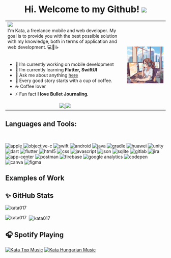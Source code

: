 <h1 align="center">
  Hi. Welcome to my Github!
  <img src="https://media.giphy.com/media/hvRJCLFzcasrR4ia7z/giphy.gif" width="30px"/>
</h1>
 <table>
    <tr>
        <td>
            <!-- Typing SVG by DenverCoder1 - https://github.com/DenverCoder1/readme-typing-svg -->
            <img src="https://readme-typing-svg.demolab.com?font=Rouge+Script&size=30&pause=1000&color=4ED3C0&width=435&lines=Hi%2C+I'am+Kata++%F0%9F%91%8B;I'am+Mobile+Application+Developer+%F0%9F%93%B1;I'am+Flutter+Developer+%F0%9F%96%A5;I+%E2%9D%A4%EF%B8%8F+UI+Design"/>
            <br/>
            I'm Kata, a freelance mobile and web developer. My goal is to provide you with the best possible solution with my knowledge, both in terms of application and web development. 💻💖☕
            <br/>
            <br/>
            <ul>
                <li>🔭 I’m currently working on mobile development </li>
                <li>🌱 I’m currently learning <b>Flutter, SwiftUI</b></li>
                <li>💬 Ask me about anything <a href="https://github.com/kata017/kata017/issues">here</a> </b></li>
                <li>🎯 Every good story starts with a cup of coffee.</li>
                <li>☕ Coffee lover</li>
                <li>⚡ Fun fact <b>I love Bullet Journaling.</b></li>
            </ul>
         <div align="center"> 
           <a href="mailto:kata017@gmail.com">
          <img src="https://img.shields.io/badge/Gmail-333333?style=for-the-badge&logo=gmail&logoColor=red" />
          </a>
  <a href="https://www.linkedin.com/in/katalin-lazányi-182a8b1a" target="_blank">
    <img src="https://img.shields.io/badge/LinkedIn-0077B5?style=for-the-badge&logo=linkedin&logoColor=white" target="_blank" />
  </a>
</div>
        </td>
         <td>
            <img src="/Images/kata.png" width="500" title="hover text">
        </td>
    </tr>
</table>

## Languages and Tools:

<br/>
<p align="left">
<img src="https://www.vectorlogo.zone/logos/apple/apple-icon.svg" alt="apple" width="50" height="50"/> 
<img src="https://www.vectorlogo.zone/logos/apple_objectivec/apple_objectivec-icon.svg" alt="objective-c" width="50" height="50"/>
<img src="https://www.vectorlogo.zone/logos/swift/swift-icon.svg" alt="swift" width="40" height="40"/>
 
<img src="https://www.vectorlogo.zone/logos/android/android-icon.svg" alt="android" width="40" height="40"/> 
<img src="https://www.vectorlogo.zone/logos/java/java-icon.svg" alt="java" width="40" height="40"/> 
<img src="https://www.vectorlogo.zone/logos/gradle/gradle-icon.svg" alt="gradle" width="22" height="22"/> 
<img src="https://www.vectorlogo.zone/logos/huawei/huawei-icon.svg" alt="huawei" width="22" height="22"/> 
<img src="https://www.vectorlogo.zone/logos/unity3d/unity3d-icon.svg" alt="unity" width="22" height="22"/> 
<img src="https://www.vectorlogo.zone/logos/dartlang/dartlang-icon.svg" alt="dart" width="22" height="22"/> 
<img src="https://www.vectorlogo.zone/logos/flutterio/flutterio-icon.svg" alt="flutter" width="22" height="22"/>
<img src="https://www.vectorlogo.zone/logos/w3_html5/w3_html5-icon.svg" alt="html5" width="22" height="22"/>
<img src="https://www.vectorlogo.zone/logos/w3_css/w3_css-icon.svg" alt="css" width="22" height="22"/>
<img src="https://www.vectorlogo.zone/logos/javascript/javascript-icon.svg" alt="javascript" width="22" height="22"/> 
<img src="https://www.vectorlogo.zone/logos/json/json-icon.svg" alt="json" width="22" height="22"/> 
<img src="https://www.vectorlogo.zone/logos/sqlite/sqlite-icon.svg" alt="sqlite" width="22" height="22"/> 
<img src="https://www.vectorlogo.zone/logos/gitlab/gitlab-icon.svg" alt="gitlab" width="22" height="22"/> 
<img src="https://www.vectorlogo.zone/logos/atlassian_jira/atlassian_jira-icon.svg" alt="jira" width="22" height="22"/> 
<img src="https://www.vectorlogo.zone/logos/appcenterms/appcenterms-icon.svg" alt="app-center" width="22" height="22"/> 
<img src="https://www.vectorlogo.zone/logos/getpostman/getpostman-icon.svg" alt="postman" width="22" height="22"/> 
<img src="https://www.vectorlogo.zone/logos/firebase/firebase-icon.svg" alt="firebase" width="22" height="22"/>
<img src="https://www.vectorlogo.zone/logos/google_analytics/google_analytics-icon.svg" alt="google analytics" width="22" height="22"/> 
<img src="https://www.vectorlogo.zone/logos/codepen/codepen-icon.svg" alt="codepen" width="22" height="22"/> 
<img src="https://www.vectorlogo.zone/logos/canva/canva-icon.svg" alt="canva" width="22" height="22"/> 
<img src="https://www.vectorlogo.zone/logos/figma/figma-icon.svg" alt="figma" width="22" height="22"/> 
<br/>

## Examples of Work
<!-- <img src="https://github.com/adriantwarog/adriantwarog/blob/master/covid19.gif" width="512" > -->

## ✨ GitHub Stats

<p align="left"> 
    <img src="https://komarev.com/ghpvc/?username=kata017&label=Profile%20views&color=0e75b6&style=flat" alt="kata017" /> 
</p>
<p>
    <img align="left" src="https://github-readme-stats.vercel.app/api/top-langs/?username=kata017&layout=compact&hide=html&theme=tokyonight" alt="kata017"/>
</p>

<p>
    &nbsp;
    <img align="center" src="https://github-readme-stats.vercel.app/api?username=kata017&show_icons=true&theme=tokyonight" alt="kata017"/>
</p>

## 🎧 Spotify Playing

[![Kata Top Music](https://img.shields.io/badge/Kata%20Top%20Music-%231DB954.svg?&style=flat-square&logo=spotify&logoColor=white)](https://open.spotify.com/playlist/37i9dQZF1EUMDoJuT8yJsl) 
[![Kata Hungarian Music](https://img.shields.io/badge/Kata%20Hungarian%20Music-%231DB954.svg?&style=flat-square&logo=spotify&logoColor=white)](https://open.spotify.com/playlist/0ra8nPeud1YT0OkOaR2kpG)


<!-- Social badges section 
[![Spotify](https://novatorem.vercel.app/api/spotify?background_color=0d1117&border_color=ffffff)](https://open.spotify.com/user/21ivtirncrekuroxtgfzjfgiy)
<br/>
<p align="center">
    <a href="https://github.com/kata017?tab=repositories&sort=stargazers">
        <img alt="total stars" title="Total stars on GitHub" src="https://custom-icon-badges.demolab.com/github/stars/kata017?color=3ea899&style=for-the-badge&labelColor=4ED3C0&logo=star"/>
    </a>
    <a href="https://github.com/kata017?tab=followers">
        <img alt="followers" title="Follow me on Github" src="https://custom-icon-badges.demolab.com/github/followers/kata017?color=ff8282&labelColor=ff6363&style=for-the-badge&logo=person-add&label=Follow&logoColor=white"/>
    </a>
</p>-->
